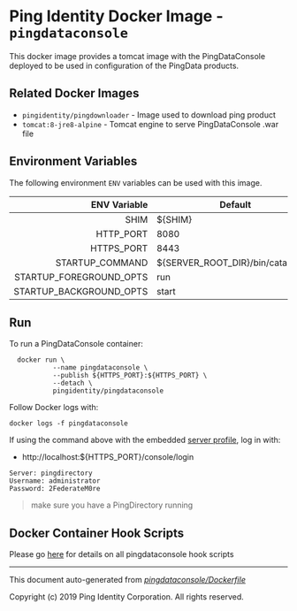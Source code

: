 
# Ping Identity Docker Image - `pingdataconsole`

This docker image provides a tomcat image with the PingDataConsole
deployed to be used in configuration of the PingData products.

## Related Docker Images
- `pingidentity/pingdownloader` - Image used to download ping product
- `tomcat:8-jre8-alpine` - Tomcat engine to serve PingDataConsole .war file

## Environment Variables
The following environment `ENV` variables can be used with 
this image. 

| ENV Variable  | Default     | Description
| ------------: | ----------- | ---------------------------------
| SHIM  | ${SHIM}  | 
| HTTP_PORT  | 8080  | 
| HTTPS_PORT  | 8443  | 
| STARTUP_COMMAND  | ${SERVER_ROOT_DIR}/bin/catalina.sh  | 
| STARTUP_FOREGROUND_OPTS  | run  | 
| STARTUP_BACKGROUND_OPTS  | start  | 
## Run
To run a PingDataConsole container:

```shell
  docker run \
           --name pingdataconsole \
           --publish ${HTTPS_PORT}:${HTTPS_PORT} \
           --detach \
           pingidentity/pingdataconsole
```


Follow Docker logs with:

```
docker logs -f pingdataconsole
```

If using the command above with the embedded [server profile](https://pingidentity-devops.gitbook.io/devops/config/containeranatomy), log in with:
* http://localhost:${HTTPS_PORT}/console/login
```
Server: pingdirectory
Username: administrator
Password: 2FederateM0re
```
>make sure you have a PingDirectory running
## Docker Container Hook Scripts
Please go [here](https://github.com/pingidentity/pingidentity-devops-getting-started/tree/master/docs/docker-images/pingdataconsole/hooks/README.md) for details on all pingdataconsole hook scripts

---
This document auto-generated from _[pingdataconsole/Dockerfile](https://github.com/pingidentity/pingidentity-docker-builds/blob/master/pingdataconsole/Dockerfile)_

Copyright (c)  2019 Ping Identity Corporation. All rights reserved.
